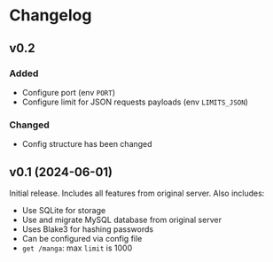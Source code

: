 # Changelog

## v0.2

### Added

- Configure port (env `PORT`)
- Configure limit for JSON requests payloads (env `LIMITS_JSON`)

### Changed

- Config structure has been changed

## v0.1 (2024-06-01)

Initial release. Includes all features from original server. Also includes:

- Use SQLite for storage
- Use and migrate MySQL database from original server
- Uses Blake3 for hashing passwords
- Can be configured via config file
- `get /manga`: max `limit` is 1000
